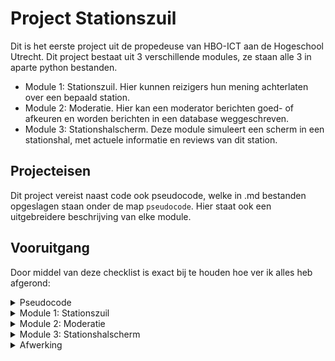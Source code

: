 # Project Stationszuil
Dit is het eerste project uit de propedeuse van HBO-ICT aan de Hogeschool Utrecht. Dit project bestaat uit 3 verschillende modules, ze staan alle 3 in aparte python bestanden.
* Module 1: Stationszuil. Hier kunnen reizigers hun mening achterlaten over een bepaald station.
* Module 2: Moderatie. Hier kan een moderator berichten goed- of afkeuren en worden berichten in een database weggeschreven.
* Module 3: Stationshalscherm. Deze module simuleert een scherm in een stationshal, met actuele informatie en reviews van dit station.

## Projecteisen
Dit project vereist naast code ook pseudocode, welke in .md bestanden opgeslagen staan onder de map `pseudocode`. Hier staat ook een uitgebreidere beschrijving van elke module.

## Vooruitgang
Door middel van deze checklist is exact bij te houden hoe ver ik alles heb afgerond:
<details>
  <summary>Pseudocode</summary>
  <p>- [x] Module 1</p>
  <p>- [x] Module 2</p>
  <p>- [x] Module 3</p>
</details>
<details>
  <summary>Module 1: Stationszuil</summary>
  <p>- [x] Programmeren</p>
  <p>- [x] Documenteren</p>
  <p>- [x] Testen</p>
</details>
<details>
  <summary>Module 2: Moderatie</summary>
  <p>- [x] Programmeren</p>
  <p>- [x] Documenteren</p>
  <p>- [x] Testen</p>
</details>
<details>
  <summary>Module 3: Stationshalscherm</summary>
  <p>- [ ] Programmeren</p>
  <p>- [ ] Documenteren</p>
  <p>- [ ] Testen</p>
</details>
<details>
  <summary>Afwerking</summary>
  <p>- [ ] Afwerken git repository</p>
  <p>- [ ] Testen van alle modules</p>
  <p>- [ ] Individueel reflectieverslag</p>
</details>
